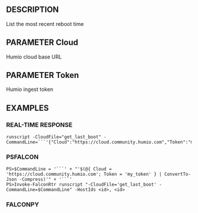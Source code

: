 ## DESCRIPTION
List the most recent reboot time

## PARAMETER Cloud
Humio cloud base URL

## PARAMETER Token
Humio ingest token

## EXAMPLES

### REAL-TIME RESPONSE
```
runscript -CloudFile="get_last_boot" -CommandLine=```'{"Cloud":"https://cloud.community.humio.com","Token":"my_token"}'```
```
### PSFALCON
```
PS>$CommandLine = '```' + "'$(@{ Cloud = 'https://cloud.community.humio.com'; Token = 'my_token' } | ConvertTo-Json -Compress)'" + '```'
PS>Invoke-FalconRtr runscript "-CloudFile='get_last_boot' -CommandLine=$CommandLine" -HostIds <id>, <id>
```
### FALCONPY
